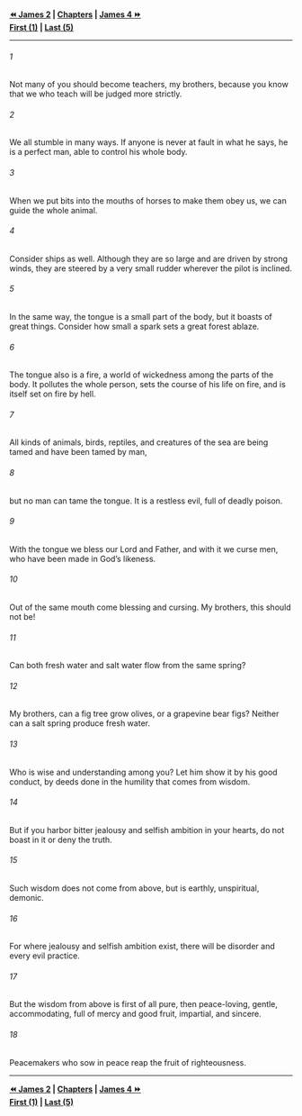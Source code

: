   
**[⏪ James 2](./James%202.md) | [Chapters](./_index.md) | [James 4 ⏩](./James%204.md)**  
**[First (1)](./James%201.md) | [Last (5)](./James%205.md)**  
  
---  
  
###### 1  
Not many of you should become teachers, my brothers, because you know that we who teach will be judged more strictly.  
  
###### 2  
We all stumble in many ways. If anyone is never at fault in what he says, he is a perfect man, able to control his whole body.  
  
###### 3  
When we put bits into the mouths of horses to make them obey us, we can guide the whole animal.  
  
###### 4  
Consider ships as well. Although they are so large and are driven by strong winds, they are steered by a very small rudder wherever the pilot is inclined.  
  
###### 5  
In the same way, the tongue is a small part of the body, but it boasts of great things. Consider how small a spark sets a great forest ablaze.  
  
###### 6  
The tongue also is a fire, a world of wickedness among the parts of the body. It pollutes the whole person, sets the course of his life on fire, and is itself set on fire by hell.  
  
###### 7  
All kinds of animals, birds, reptiles, and creatures of the sea are being tamed and have been tamed by man,  
  
###### 8  
but no man can tame the tongue. It is a restless evil, full of deadly poison.  
  
###### 9  
With the tongue we bless our Lord and Father, and with it we curse men, who have been made in God’s likeness.  
  
###### 10  
Out of the same mouth come blessing and cursing. My brothers, this should not be!  
  
###### 11  
Can both fresh water and salt water flow from the same spring?  
  
###### 12  
My brothers, can a fig tree grow olives, or a grapevine bear figs? Neither can a salt spring produce fresh water.  
  
###### 13  
Who is wise and understanding among you? Let him show it by his good conduct, by deeds done in the humility that comes from wisdom.  
  
###### 14  
But if you harbor bitter jealousy and selfish ambition in your hearts, do not boast in it or deny the truth.  
  
###### 15  
Such wisdom does not come from above, but is earthly, unspiritual, demonic.  
  
###### 16  
For where jealousy and selfish ambition exist, there will be disorder and every evil practice.  
  
###### 17  
But the wisdom from above is first of all pure, then peace-loving, gentle, accommodating, full of mercy and good fruit, impartial, and sincere.  
  
###### 18  
Peacemakers who sow in peace reap the fruit of righteousness.  
  
  
---  
  
**[⏪ James 2](./James%202.md) | [Chapters](./_index.md) | [James 4 ⏩](./James%204.md)**  
**[First (1)](./James%201.md) | [Last (5)](./James%205.md)**  
  
